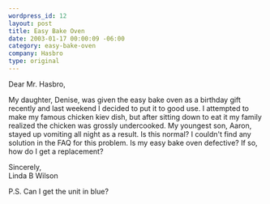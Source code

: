 ```yaml
--- 
wordpress_id: 12
layout: post
title: Easy Bake Oven
date: 2003-01-17 00:00:09 -06:00
category: easy-bake-oven
company: Hasbro
type: original
---
```

Dear Mr. Hasbro,

My daughter, Denise, was given the easy bake oven as a birthday gift recently and last weekend I decided to put it to good use. I attempted to make my famous chicken kiev dish, but after sitting down to eat it my family realized the chicken was grossly undercooked. My youngest son, Aaron, stayed up vomiting all night as a result. Is this normal? I couldn't find any solution in the FAQ for this problem. Is my easy bake oven defective? If so, how do I get a replacement?

Sincerely,  
Linda B Wilson

P.S. Can I get the unit in blue?
